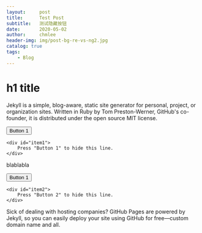 ```yaml
---
layout:     post
title:      Test Post
subtitle:   测试隐藏按钮 
date:       2020-05-02
author:     chmlee
header-img: img/post-bg-re-vs-ng2.jpg
catalog: true
tags:
    - Blog
---
```


<script src="/js/hide-toggle.js"></script>

# h1 title

 Jekyll is a simple, blog-aware, static site generator for personal, project, or organization sites. Written in Ruby by Tom Preston-Werner, GitHub's co-founder, it is distributed under the open source MIT license. 




<div>
    <button onclick="hide('item1')">Button 1</button>
    
    <div id="item1">
        Press "Button 1" to hide this line.
    </div>
</div>


blablabla


<div>
    <button onclick="hide('item2')">Button 1</button>

    <div id="item2">
        Press "Button 2" to hide this line.
    </div>
</div>


Sick of dealing with hosting companies? GitHub Pages are powered by Jekyll, so you can easily deploy your site using GitHub for free—custom domain name and all.


